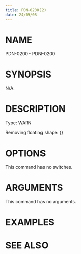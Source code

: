 ```yaml
---
title: PDN-0200(2)
date: 24/09/08
---
```


# NAME

PDN-0200 - PDN-0200

# SYNOPSIS

N/A.

# DESCRIPTION

Type: WARN

Removing floating shape: {}

# OPTIONS

This command has no switches.

# ARGUMENTS

This command has no arguments.

# EXAMPLES

# SEE ALSO
